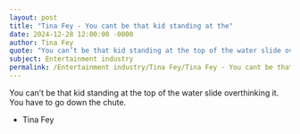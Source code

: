 ```yaml
---
layout: post
title: "Tina Fey - You cant be that kid standing at the"
date: 2024-12-28 12:00:00 -0000
author: Tina Fey
quote: "You can’t be that kid standing at the top of the water slide overthinking it. You have to go down the chute."
subject: Entertainment industry
permalink: /Entertainment industry/Tina Fey/Tina Fey - You cant be that kid standing at the
---
```


You can’t be that kid standing at the top of the water slide overthinking it. You have to go down the chute.

- Tina Fey
